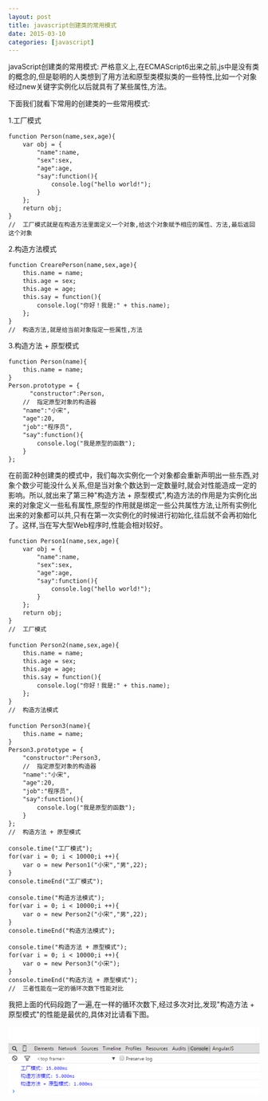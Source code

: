 ```yaml
---
layout: post
title: javascript创建类的常用模式
date: 2015-03-10
categories: [javascript]
---
```


javaScript创建类的常用模式:
严格意义上,在ECMAScript6出来之前,js中是没有类的概念的,但是聪明的人类想到了用方法和原型类模拟类的一些特性,比如一个对象经过new关键字实例化以后就具有了某些属性,方法。

下面我们就看下常用的创建类的一些常用模式:
   
1.工厂模式

    function Person(name,sex,age){
        var obj = {
            "name":name,
            "sex":sex,
            "age":age,
            "say":function(){
                console.log("hello world!");
            }
        };
        return obj;
    }
	//	工厂模式就是在构造方法里面定义一个对象,给这个对象赋予相应的属性、方法,最后返回这个对象

2.构造方法模式

    function CrearePerson(name,sex,age){
        this.name = name;
        this.age = sex;
        this.age = age;
        this.say = function(){
            console.log("你好！我是:" + this.name);
        };
    }
	//	构造方法,就是给当前对象指定一些属性,方法

3.构造方法 + 原型模式

    function Person(name){
		this.name = name;
	}
    Person.prototype = {
          "constructor":Person,
        //  指定原型对象的构造器
        "name":"小宋",
        "age":20,
        "job":"程序员",
        "say":function(){
            console.log("我是原型的函数");
        }
    };

在前面2种创建类的模式中，我们每次实例化一个对象都会重新声明出一些东西,对象个数少可能没什么关系,但是当对象个数达到一定数量时,就会对性能造成一定的影响。所以,就出来了第三种"构造方法 + 原型模式",构造方法的作用是为实例化出来的对象定义一些私有属性,原型的作用就是绑定一些公共属性方法,让所有实例化出来的对象都可以共,只有在第一次实例化的时候进行初始化,往后就不会再初始化了。这样,当在写大型Web程序时,性能会相对较好。

    function Person1(name,sex,age){
        var obj = {
            "name":name,
            "sex":sex,
            "age":age,
            "say":function(){
                console.log("hello world!");
            }
        };
        return obj;
    }
    //  工厂模式

    function Person2(name,sex,age){
        this.name = name;
        this.age = sex;
        this.age = age;
        this.say = function(){
            console.log("你好！我是:" + this.name);
        };
    }
    //  构造方法模式

    function Person3(name){
        this.name = name;
    }
    Person3.prototype = {
        "constructor":Person3,
        //  指定原型对象的构造器
        "name":"小宋",
        "age":20,
        "job":"程序员",
        "say":function(){
            console.log("我是原型的函数");
        }
    };
    //  构造方法 + 原型模式

    console.time("工厂模式");
    for(var i = 0; i < 10000;i ++){
        var o = new Person1("小宋","男",22);
    }
    console.timeEnd("工厂模式");

    console.time("构造方法模式");
    for(var i = 0; i < 10000;i ++){
        var o = new Person2("小宋","男",22);
    }
    console.timeEnd("构造方法模式");

    console.time("构造方法 + 原型模式");
    for(var i = 0; i < 10000;i ++){
        var o = new Person3("小宋");
    }
    console.timeEnd("构造方法 + 原型模式");
	//	三者性能在一定的循环次数下性能对比

我把上面的代码段跑了一遍,在一样的循环次数下,经过多次对比,发现"构造方法 + 原型模式"的性能是最优的,具体对比请看下图。

![性能对比](/imgs/class-mode-conpare.png)
